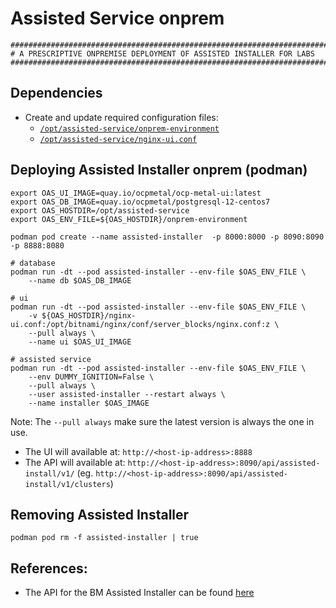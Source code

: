 # Assisted Service onprem

```
########################################################################
# A PRESCRIPTIVE ONPREMISE DEPLOYMENT OF ASSISTED INSTALLER FOR LABS
########################################################################
```

## Dependencies
- Create and update required configuration files:
  - [`/opt/assisted-service/onprem-environment`](./onprem-environment)
  - [`/opt/assisted-service/nginx-ui.conf`](./nginx-ui.conf)

## Deploying Assisted Installer onprem (podman)

```
export OAS_UI_IMAGE=quay.io/ocpmetal/ocp-metal-ui:latest
export OAS_DB_IMAGE=quay.io/ocpmetal/postgresql-12-centos7
export OAS_HOSTDIR=/opt/assisted-service
export OAS_ENV_FILE=${OAS_HOSTDIR}/onprem-environment

podman pod create --name assisted-installer  -p 8000:8000 -p 8090:8090 -p 8888:8080

# database
podman run -dt --pod assisted-installer --env-file $OAS_ENV_FILE \
    --name db $OAS_DB_IMAGE

# ui
podman run -dt --pod assisted-installer --env-file $OAS_ENV_FILE \
    -v ${OAS_HOSTDIR}/nginx-ui.conf:/opt/bitnami/nginx/conf/server_blocks/nginx.conf:z \
    --pull always \
    --name ui $OAS_UI_IMAGE

# assisted service
podman run -dt --pod assisted-installer --env-file $OAS_ENV_FILE \
    --env DUMMY_IGNITION=False \
    --pull always \
    --user assisted-installer --restart always \
    --name installer $OAS_IMAGE
```
Note: The `--pull always` make sure the latest version is always the one in use.

- The UI will available at: `http://<host-ip-address>:8888`
- The API will available at: `http://<host-ip-address>:8090/api/assisted-install/v1/`
  (eg. `http://<host-ip-address>:8090/api/assisted-install/v1/clusters`)

## Removing Assisted Installer

```
podman pod rm -f assisted-installer | true
```

## References:
- The API for the BM Assisted Installer can be found [here](https://generator.swagger.io/?url=https://raw.githubusercontent.com/openshift/assisted-service/master/swagger.yaml)


